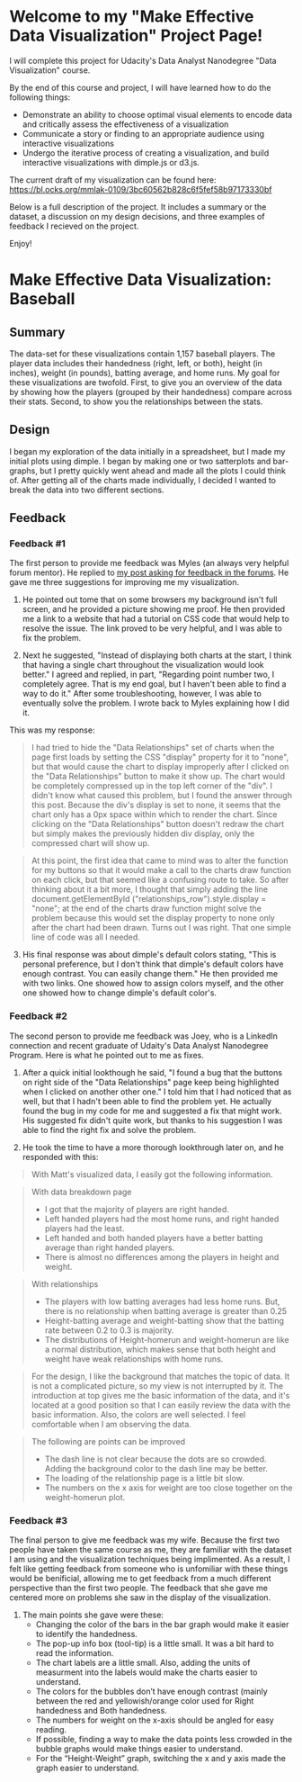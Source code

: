 # Welcome to my "Make Effective Data Visualization" Project Page!

I will complete this project for Udacity's Data Analyst Nanodegree "Data Visualization" course.

By the end of this course and project, I will have learned how to do the following things:

- Demonstrate an ability to choose optimal visual elements to encode data and critically assess the effectiveness of a visualization
- Communicate a story or finding to an appropriate audience using interactive visualizations
- Undergo the iterative process of creating a visualization, and build interactive visualizations with dimple.js or d3.js.

The current draft of my visualization can be found here: https://bl.ocks.org/mmlak-0109/3bc60562b828c6f5fef58b97173330bf

Below is a full description of the project.  It includes a summary or the dataset, a discussion on my design decisions, and three examples of feedback I recieved on the project.

Enjoy!

# Make Effective Data Visualization: Baseball

## Summary

The data-set for these visualizations contain 1,157 baseball players.  The player data includes their handedness (right, left, or both), height (in inches), weight (in pounds), batting average, and home runs.  My goal for these visualizations are twofold.  First, to give you an overview of the data by showing how the players (grouped by their handedness) compare across their stats.  Second, to show you the relationships between the stats.

## Design

I began my exploration of the data initially in a spreadsheet, but I made my initial plots using dimple.  I began by making one or two satterplots and bar-graphs, but I pretty quickly went ahead and made all the plots I could think of.  After getting all of the charts made individually, I decided I wanted to break the data into two different sections.

## Feedback

### Feedback #1
The first person to provide me feedback was Myles (an always very helpful forum mentor).  He replied to [my post asking for feedback in the forums](https://discussions.udacity.com/t/p6-feedback-request-baseball-data-visualization/241328/2?u=mmlak_0109).  He gave me three suggestions for improving me my visualization.  

1. He pointed out tome that on some browsers my background isn't full screen, and he provided a picture showing me proof.  He then provided me a link to a website that had a tutorial on CSS code that would help to resolve the issue.  The link proved to be very helpful, and I was able to fix the problem.

2. Next he suggested, "Instead of displaying both charts at the start, I think that having a single chart throughout the visualization would look better."  I agreed and replied, in part, "Regarding point number two, I completely agree. That is my end goal, but I haven't been able to find a way to do it."  After some troubleshooting, however, I was able to eventually solve the problem.  I wrote back to Myles explaining how I did it.

  This was my response:

> I had tried to hide the "Data Relationships" set of charts when the page first loads by setting the CSS "display" property for it to "none", but that would cause the chart to display improperly after I clicked on the "Data Relationships" button to make it show up. The chart would be completely compressed up in the top left corner of the "div". I didn't know what caused this problem, but I found the answer through this post. Because the div's display is set to none, it seems that the chart only has a 0px space within which to render the chart. Since clicking on the "Data Relationships" button doesn't redraw the chart but simply makes the previously hidden div display, only the compressed chart will show up.

> At this point, the first idea that came to mind was to alter the function for my buttons so that it would make a call to the charts draw function on each click, but that seemed like a confusing route to take. So after thinking about it a bit more, I thought that simply adding the line document.getElementById ("relationships_row").style.display = "none"; at the end of the charts draw function might solve the problem because this would set the display property to none only after the chart had been drawn. Turns out I was right. That one simple line of code was all I needed.

3. His final response was about dimple's default colors stating, "This is personal preference, but I don't think that dimple's default colors have enough contrast. You can easily change them."  He then provided me with two links.  One showed how to assign colors myself, and the other one showed how to change dimple's default color's.

### Feedback #2
The second person to provide me feedback was Joey, who is a LinkedIn connection and recent graduate of Udaity's Data Analyst Nanodegree Program.  Here is what he pointed out to me as fixes.

1. After a quick initial lookthough he said, "I found a bug that the buttons on right side of the "Data Relationships" page keep being highlighted when I clicked on another other one."  I told him that I had noticed that as well, but that I hadn't been able to find the problem yet.  He actually found the bug in my code for me and suggested a fix that might work.  His suggested fix didn't quite work, but thanks to his suggestion I was able to find the right fix and solve the problem.

2. He took the time to have a more thorough lookthrough later on, and he responded with this:
    
> With Matt's visualized data, I easily got the following information.

> With data breakdown page
> - I got that the majority of players are right handed.
> - Left handed players had the most home runs, and right handed players had the least.
> - Left handed and both handed players have a better batting average than right handed players.
> - There is almost no differences among the players in height and weight.

> With relationships
> - The players with low batting averages had less home runs. But, there is no relationship when batting average is greater than 0.25
> - Height-batting average and weight-batting show that the batting rate between 0.2 to 0.3 is majority.
> - The distributions of Height-homerun and weight-homerun are like a normal distribution, which makes sense that both height and weight have weak relationships with home runs.

> For the design, I like the background that matches the topic of data.  It is not a complicated picture, so my view is not interrupted by it. The introduction at top gives me the basic information of the data, and it's located at a good position so that I can easily review the data with the basic information. Also, the colors are well selected. I feel comfortable when I am observing the data.

> The following are points can be improved 
> - The dash line is not clear because the dots are so crowded. Adding the background color to the dash line may be better.
> - The loading of the relationship page is a little bit slow.
> - The numbers on the x axis for weight are too close together on the weight-homerun plot.

### Feedback #3
The final person to give me feedback was my wife.  Because the first two people have taken the same course as me, they are familiar with the dataset I am using and the visualization techniques being implimented.  As a result, I felt like getting feedback from someone who is unfomiliar with these things would be benificial, allowing me to get feedback from a much different perspective than the first two people.  The feedback that she gave me centered more on problems she saw in the display of the visualization.

1. The main points she gave were these:
    - Changing the color of the bars in the bar graph would make it easier to identify the handedness.
    - The pop-up info box (tool-tip) is a little small.  It was a bit hard to read the information.
    - The chart labels are a little small.  Also, adding the units of measurment into the labels would make the charts easier to understand.
    - The colors for the bubbles don’t have enough contrast (mainly between the red and yellowish/orange color used for Right handedness and Both handedness.
    - The numbers for weight on the x-axis should be angled for easy reading.
    - If possible, finding a way to make the data points less crowded in the bubble graphs would make things easier to understand.
    - For the “Height-Weight” graph, switching the x and y axis made the graph easier to understand.
